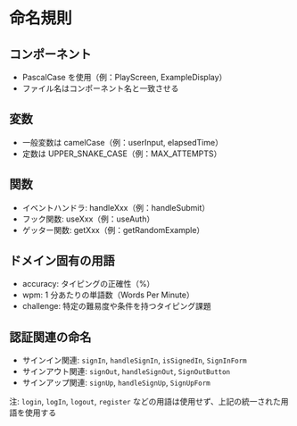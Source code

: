 # 命名規則

## コンポーネント

- PascalCase を使用（例：PlayScreen, ExampleDisplay）
- ファイル名はコンポーネント名と一致させる

## 変数

- 一般変数は camelCase（例：userInput, elapsedTime）
- 定数は UPPER_SNAKE_CASE（例：MAX_ATTEMPTS）

## 関数

- イベントハンドラ: handleXxx（例：handleSubmit）
- フック関数: useXxx（例：useAuth）
- ゲッター関数: getXxx（例：getRandomExample）

## ドメイン固有の用語

- accuracy: タイピングの正確性（%）
- wpm: 1 分あたりの単語数（Words Per Minute）
- challenge: 特定の難易度や条件を持つタイピング課題

## 認証関連の命名

- サインイン関連: `signIn`, `handleSignIn`, `isSignedIn`, `SignInForm`
- サインアウト関連: `signOut`, `handleSignOut`, `SignOutButton`
- サインアップ関連: `signUp`, `handleSignUp`, `SignUpForm`

注: `login`, `logIn`, `logout`, `register` などの用語は使用せず、上記の統一された用語を使用する
